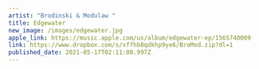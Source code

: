 ```yaml
---
artist: "Brodinski & Modulaw "
title: Edgewater
new_image: /images/edgewater.jpg
apple_link: https://music.apple.com/us/album/edgewater-ep/1565740009
link: https://www.dropbox.com/s/xffhb8qdkhp9ye6/BroMod.zip?dl=1
published_date: 2021-05-17T02:11:08.997Z
---
```

